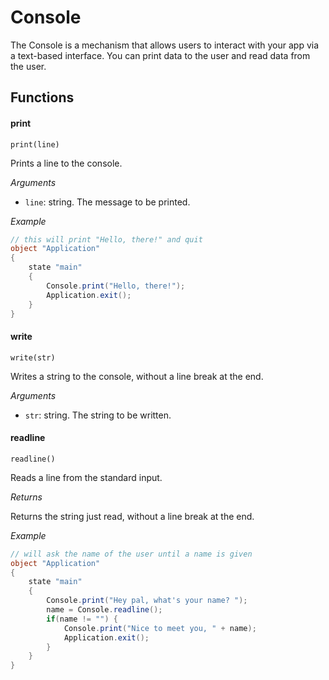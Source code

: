 Console
=======

The Console is a mechanism that allows users to interact with your app via a text-based interface. You can print data to the user and read data from the user.

Functions
---------

#### print

`print(line)`

Prints a line to the console.

*Arguments*

* `line`: string. The message to be printed.

*Example*

```cs
// this will print "Hello, there!" and quit
object "Application"
{
    state "main"
    {
        Console.print("Hello, there!");
        Application.exit();
    }
}
```

#### write

`write(str)`

Writes a string to the console, without a line break at the end.

*Arguments*

* `str`: string. The string to be written.

#### readline

`readline()`

Reads a line from the standard input.

*Returns*

Returns the string just read, without a line break at the end.

*Example*

```cs
// will ask the name of the user until a name is given
object "Application"
{
    state "main"
    {
        Console.print("Hey pal, what's your name? ");
        name = Console.readline();
        if(name != "") {
            Console.print("Nice to meet you, " + name);
            Application.exit();
        }
    }
}
```